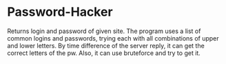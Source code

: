 # Password-Hacker
Returns login and password of given site. The program uses a list of common logins and passwords, trying each with all combinations of upper and lower letters. By time difference of the server reply, it can get the correct letters of the pw. Also, it can use bruteforce and try to get it.
